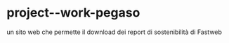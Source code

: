 # project--work-pegaso
un sito web che  permette il download dei report di sostenibilità di Fastweb
